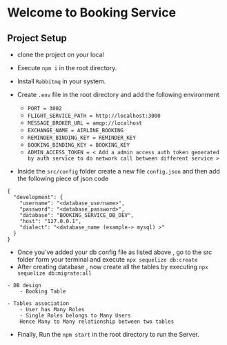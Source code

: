 # Welcome to Booking Service

## Project Setup 
- clone the project on your local 
- Execute `npm i` in the root directory.
- Install `Rabbitmq` in your system.
- Create `.env` file in the root directory and add the following environment 
    - `PORT = 3002`
    - `FLIGHT_SERVICE_PATH = http://localhost:3000`
    - `MESSAGE_BROKER_URL = amqp://localhost`
    - `EXCHANGE_NAME = AIRLINE_BOOKING`
    - `REMINDER_BINDING_KEY = REMINDER_KEY`
    - `BOOKING_BINDING_KEY = BOOKING_KEY`
    - `ADMIN_ACCESS_TOKEN = < Add a admin access auth token generated by auth service to do network call between different service >`

- Inside the `src/config` folder create a new file `config.json` and then add the following piece of json code

```
{
  "development": {
    "username": "<database_username>",
    "password": "<database_password>",
    "database": "BOOKING_SERVICE_DB_DEV",
    "host": "127.0.0.1",
    "dialect": "<database_name (example-> mysql) >"
  }
}

```

- Once you've added your db config file as listed above ,  go to the src folder form your terminal and execute
    `npx sequelize db:create`
- After creating database , now create all the tables by executing `npx sequelize db:migrate:all`

```
- DB design
    - Booking Table

- Tables association
    - User has Many Roles 
    - Single Roles belongs to Many Users
    Hence Many to Many relationship between two tables

```
- Finally, Run the `npm start` in the root directory to run the Server.
 
